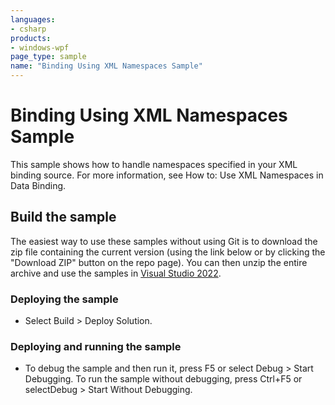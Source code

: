 ```yaml
---
languages:
- csharp
products:
- windows-wpf
page_type: sample
name: "Binding Using XML Namespaces Sample"
---
```


# Binding Using XML Namespaces Sample
This sample shows how to handle namespaces specified in your XML binding source. For more information, see How to: Use XML Namespaces in Data Binding.

## Build the sample
The easiest way to use these samples without using Git is to download the zip file containing the current version (using the link below or by clicking the "Download ZIP" button on the repo page). You can then unzip the entire archive and use the samples in [Visual Studio 2022](https://www.visualstudio.com/wpf-vs).

### Deploying the sample
- Select Build > Deploy Solution. 

### Deploying and running the sample
- To debug the sample and then run it, press F5 or select Debug >  Start Debugging. To run the sample without debugging, press Ctrl+F5 or selectDebug > Start Without Debugging. 


